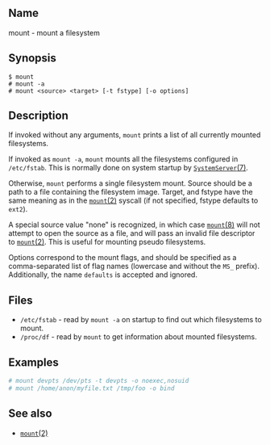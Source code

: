 ## Name

mount - mount a filesystem

## Synopsis

```**sh
$ mount
# mount -a
# mount <source> <target> [-t fstype] [-o options]
```

## Description

If invoked without any arguments, `mount` prints a list of all currently mounted
filesystems.

If invoked as `mount -a`, `mount` mounts all the filesystems configured in
`/etc/fstab`. This is normally done on system startup by
[`SystemServer`(7)](../man7/SystemServer.md).

Otherwise, `mount` performs a single filesystem mount. Source should be a path
to a file containing the filesystem image. Target, and fstype have the same
meaning as in the [`mount`(2)](../man2/mount.md) syscall (if not specified,
fstype defaults to `ext2`).

A special source value "none" is recognized, in which case
[`mount`(8)](mount.md) will not attempt to open the source as a file, and will
pass an invalid file descriptor to [`mount`(2)](../man2/mount.md). This is
useful for mounting  pseudo filesystems.

Options correspond to the mount flags, and should be specified as a
comma-separated list of flag names (lowercase and without the `MS_` prefix).
Additionally, the name `defaults` is accepted and ignored.

## Files

* `/etc/fstab` - read by `mount -a` on startup to find out which filesystems to mount.
* `/proc/df` - read by `mount` to get information about mounted filesystems.

## Examples

```sh
# mount devpts /dev/pts -t devpts -o noexec,nosuid
# mount /home/anon/myfile.txt /tmp/foo -o bind
```

## See also

* [`mount`(2)](../man2/mount.md)
